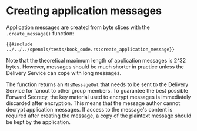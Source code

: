 # Creating application messages

Application messages are created from byte slices with the `.create_message()` function:

```rust,no_run,noplayground
{{#include ../../../openmls/tests/book_code.rs:create_application_message}}
```

Note that the theoretical maximum length of application messages is 2^32 bytes. However, messages should be much shorter in practice unless the Delivery Service can cope with long messages.

The function returns an `MlsMessageOut` that needs to be sent to the Delivery Service for fanout to other group members. To guarantee the best possible Forward Secrecy, the key material used to encrypt messages is immediately discarded after encryption. This means that the message author cannot decrypt application messages. If access to the message's content is required after creating the message, a copy of the plaintext message should be kept by the application.
